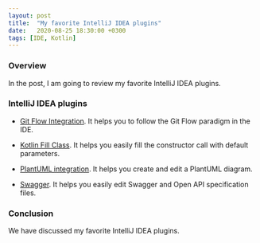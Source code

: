 ```yaml
---
layout: post
title:  "My favorite IntelliJ IDEA plugins"
date:   2020-08-25 18:30:00 +0300
tags: [IDE, Kotlin]
---
```


### Overview

In the post, I am going to review my favorite IntelliJ IDEA plugins.

### IntelliJ IDEA plugins

- [Git Flow Integration](https://plugins.jetbrains.com/plugin/7315-git-flow-integration/).
It helps you to follow the Git Flow paradigm in the IDE.

- [Kotlin Fill Class](https://plugins.jetbrains.com/plugin/10942-kotlin-fill-class/). It helps you easily fill the constructor call with default parameters.

- [PlantUML integration](https://plugins.jetbrains.com/plugin/7017-plantuml-integration/). It helps you create and edit a PlantUML diagram.

- [Swagger](https://plugins.jetbrains.com/plugin/8347-swagger/). It helps you easily edit Swagger and Open API specification files.

### Conclusion

We have discussed my favorite IntelliJ IDEA plugins.
